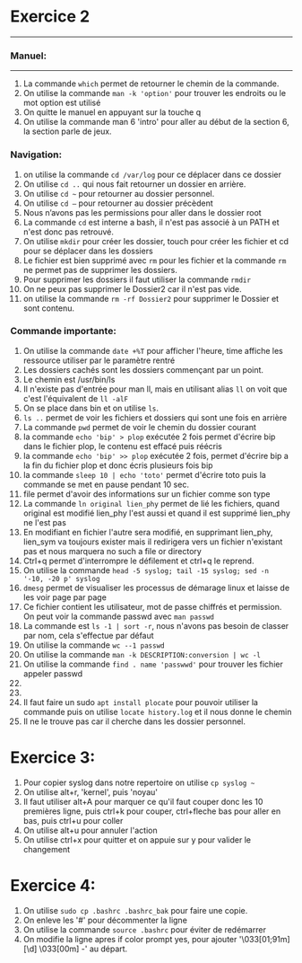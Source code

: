 # Exercice 2
---
### Manuel:
---
1. La commande ```which``` permet de retourner le chemin de la commande.
2. On utilise la commande ```man -k 'option'``` pour trouver les endroits ou le mot option est utilisé
3. On quitte le manuel en appuyant sur la touche q
4. On utilise la commande man 6 'intro' pour aller au début de la section 6, la section parle de jeux.

### Navigation:
1. on utilise la commande ```cd /var/log``` pour ce déplacer dans ce dossier
2. On utilise ```cd ..``` qui nous fait retourner un dossier en arrière.
3. On utilise ```cd ~``` pour retourner au dossier personnel.
4. On utilise ```cd –``` pour retourner au dossier précèdent
5. Nous n’avons pas les permissions pour aller dans le dossier root
6. La commande ```cd``` est interne a bash, il n'est pas associé à un PATH et n'est donc pas retrouvé.
7. On utilise ```mkdir``` pour créer les dossier, touch pour créer les fichier et cd pour se déplacer dans les dossiers
8. Le fichier est bien supprimé avec ```rm``` pour les fichier et la commande ```rm``` ne permet pas de supprimer les dossiers.
9. Pour supprimer les dossiers il faut utiliser la commande ```rmdir```
10. On ne peux pas supprimer le Dossier2 car il n'est pas vide.
11. on utilise la commande ```rm -rf Dossier2``` pour supprimer le Dossier et sont contenu.

### Commande importante:
1. On utilise la commande ```date +%T``` pour afficher l'heure, time affiche les ressource utiliser par le paramètre rentré
2. Les dossiers cachés sont les dossiers commençant par un point.
3. Le chemin est /usr/bin/ls
4. Il n'existe pas d'entrée pour man ll, mais en utilisant alias ```ll``` on voit que c'est l'équivalent de ```ll -alF```
5. On se place dans bin et on utilise ```ls```.
6. ```ls ..``` permet de voir les fichiers et dossiers qui sont une fois en arrière
7. La commande ```pwd``` permet de voir le chemin du dossier courant
8. la commande ```echo 'bip' > plop``` exécutée 2 fois permet d'écrire bip dans le fichier plop, le contenu est effacé puis réécris
9. la commande ```echo 'bip' >> plop``` exécutée 2 fois, permet d'écrire bip a la fin du fichier plop et donc écris plusieurs fois bip
10. la commande ```sleep 10 | echo 'toto'``` permet d'écrire toto puis la commande se met en pause pendant 10 sec.
11. file permet d'avoir des informations sur un fichier comme son type
12. La commande ```ln original lien_phy``` permet de lié les fichiers, quand original est modifié lien_phy l'est aussi et quand il est supprimé lien_phy ne l'est pas
13. En modifiant en fichier l'autre sera modifié, en supprimant lien_phy, lien_sym va toujours exister mais il redirigera vers un fichier n'existant pas et nous marquera no such a file or directory
14. Ctrl+q permet d'interrompre le défilement et ctrl+q le reprend.
15. On utilise la commande ```head -5 syslog; tail -15 syslog; sed -n '-10, -20 p' syslog```
16. ```dmesg``` permet de visualiser les processus de démarage linux et laisse de les voir page par page
17. Ce fichier contient les utilisateur, mot de passe chiffrés et permission. On peut voir la commande passwd avec ```man passwd```
18. La commande est ```ls -1 | sort -r```, nous n'avons pas besoin de classer par nom, cela s'effectue par défaut
19. On utilise la commande ```wc --1 passwd```
20. On utilise la commande ```man -k DESCRIPTION:conversion | wc -l```
21. On utilise la commande ```find . name 'passwwd'``` pour trouver les fichier appeler passwd
22.
23.
24. Il faut faire un sudo ```apt install plocate``` pour pouvoir utiliser la commande puis on utilise ```locate history.log``` et il nous donne le chemin
25. Il ne le trouve pas car il cherche dans les dossier personnel.

# Exercice 3:
1. Pour copier syslog dans notre repertoire on utilise ```cp syslog ~```
2. On utilise alt+r, 'kernel', puis 'noyau'
3. Il faut utiliser alt+A pour marquer ce qu'il faut couper donc les 10 premières ligne, puis ctrl+k pour couper, ctrl+fleche bas pour aller en bas, puis ctrl+u pour coller
4. On utilise alt+u pour annuler l'action
5. On utilise ctrl+x pour quitter et on appuie sur y pour valider le changement

# Exercice 4:

1. On utilise ```sudo cp .bashrc .bashrc_bak``` pour faire une copie.
2. On enleve les '#' pour décommenter la ligne
3. On utilise la commande ```source .bashrc``` pour éviter de redémarrer
4. On modifie la ligne apres if color prompt yes, pour ajouter '\033[01;91m\] [\d] \033[00m\] -' au départ.
